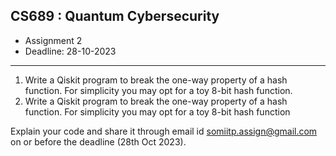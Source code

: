 ## CS689 : Quantum Cybersecurity
- Assignment 2 
- Deadline: 28-10-2023
---
1. Write a Qiskit program to break the one-way property of a hash function. For simplicity you may opt for a toy 8-bit hash function.
2. Write a Qiskit program to break the one-way property of a hash function. For simplicity you may opt for a toy 8-bit hash function

Explain your code and share it through email id somiitp.assign@gmail.com on or before
the deadline (28th Oct 2023). 